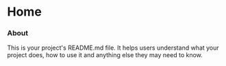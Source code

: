 Home
====

### About

This is your project's README.md file. It helps users understand what your
project does, how to use it and anything else they may need to know.